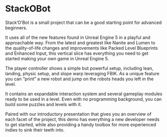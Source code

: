 # StackOBot
Stack’O’Bot is a small project that can be a good starting point for advanced beginners.

It uses all of the new features found in Unreal Engine 5 in a playful and approachable way. From the latest and greatest like Nanite and Lumen to the quality-of-life changes and improvements like Packed Level Blueprints and Enhanced Input, this vertical slice has everything you need to get started making your own game in Unreal Engine 5.

The player controller shows a simple but powerful setup, including lean, landing, physic setup, and slope warp leveraging FBIK. As a unique feature you can “print” a new robot and jump on the robots heads you left in the level.

It contains an expandable interaction system and several gameplay modules ready to be used in a level. Even with no programming background, you can build some puzzles and levels with it.

Paired with our introductory presentation that gives you an overview of each facet of the project, this demo has everything a new developer needs to get started, while also providing a handy toolbox for more experienced indies to sink their teeth into.
